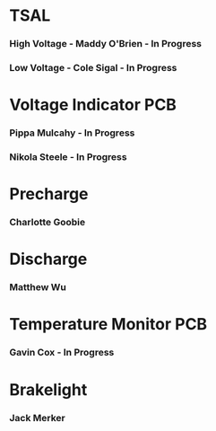 # TSAL
### High Voltage - Maddy O'Brien - In Progress
### Low Voltage - Cole Sigal - In Progress

# Voltage Indicator PCB
### Pippa Mulcahy - In Progress
### Nikola Steele - In Progress

# Precharge
### Charlotte Goobie


# Discharge
### Matthew Wu

# Temperature Monitor PCB
### Gavin Cox - In Progress


# Brakelight
### Jack Merker
